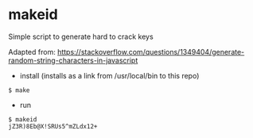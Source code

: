 # makeid
Simple script to generate hard to crack keys

Adapted from: https://stackoverflow.com/questions/1349404/generate-random-string-characters-in-javascript

- install (installs as a link from /usr/local/bin to this repo) 
```
$ make
```
- run
```
$ makeid
jZ3R)8Eb@X!SRUs5^mZLdx12+
```
